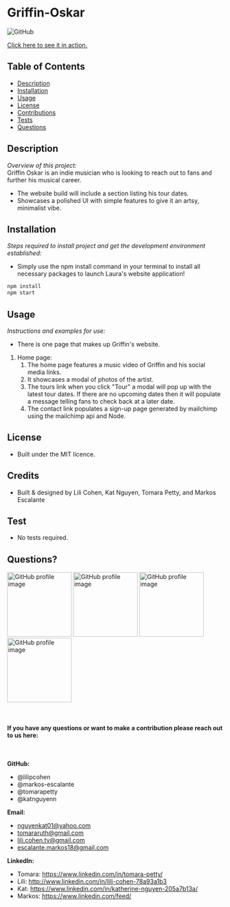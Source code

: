 # Griffin-Oskar

![GitHub](https://img.shields.io/badge/license-MIT-green)

<a href="https://griffin-oskar.herokuapp.com/">Click here to see it in action.</a>

## Table of Contents

- [Description](#description)
- [Installation](#installation)
- [Usage](#usage)
- [License](#license)
- [Contributions](#contributions)
- [Tests](#tests)
- [Questions](#questions)

## Description

_Overview of this project:_ <br>
Griffin Oskar is an indie musician who is looking to reach out to fans and further his musical career.

- The website build will include a section listing his tour dates.
- Showcases a polished UI with simple features to give it an artsy, minimalist vibe.

## Installation

_Steps required to install project and get the development environment established:_

- Simply use the npm install command in your terminal to install all necessary packages to launch Laura's website application!

```bash
npm install
npm start
```

## Usage

_Instructions and examples for use:_

- There is one page that makes up Griffin's website.

1. Home page:
   1. The home page features a music video of Griffin and his social media links.
   2. It showcases a modal of photos of the artist.
   3. The tours link when you click "Tour" a modal will pop up with the latest tour dates. If there are no upcoming dates then it will populate a message telling fans to check back at a later date.
   4. The contact link populates a sign-up page generated by mailchimp using the mailchimp api and Node.

## License

- Built under the MIT licence.

## Credits

- Built & designed by Lili Cohen, Kat Nguyen, Tomara Petty, and Markos Escalante

## Test

- No tests required.

## Questions?

<p float="left">
<img src="https://avatars0.githubusercontent.com/u/65513543?s=460&u=20bf726727263d5c2cb42b357ae261aff2a38e6e&v=4" alt="GitHub profile image" width="150">
<img src="https://avatars.githubusercontent.com/u/69019881?s=460&u=6854268124a5fbb368c638a74662e170b27b5e15&v=4" alt="GitHub profile image" width="150">
<img src="https://avatars.githubusercontent.com/u/70539107?s=460&u=19c6e1600b5f4d010ab5ab4f3527e2dcf96a1b2f&v=4" alt="GitHub profile image" width="150">
<img src="https://avatars.githubusercontent.com/u/71291602?s=460&u=0a57edde8d1542a08429d187f505e985f42d434b&v=4" alt="GitHub profile image" width="150">
</p>
<br>

#### If you have any questions or want to make a contribution please reach out to us here:

<br>

**GitHub:**

- @lilipcohen
- @markos-escalante
- @tomarapetty
- @katnguyenn <br>

**Email:**

- nguyenkat01@yahoo.com
- tomararuth@gmail.com
- lili.cohen.tv@gmail.com
- escalante.markos18@gmail.com <br>

**LinkedIn:**

- Tomara: https://www.linkedin.com/in/tomara-petty/
- Lili: http://www.linkedin.com/in/lili-cohen-78a93a1b3
- Kat: https://www.linkedin.com/in/katherine-nguyen-205a7b13a/
- Markos: https://www.linkedin.com/feed/
